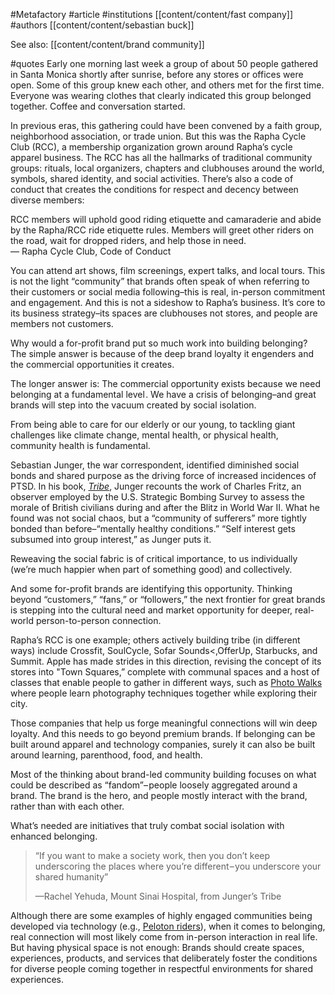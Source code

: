 #Metafactory 
#article 
#institutions [[content/content/fast company]]
#authors [[content/content/sebastian buck]]

See also: [[content/content/brand community]]

#quotes 
Early one morning last week a group of about 50 people gathered in Santa Monica shortly after sunrise, before any stores or offices were open. Some of this group knew each other, and others met for the first time. Everyone was wearing clothes that clearly indicated this group belonged together. Coffee and conversation started.

In previous eras, this gathering could have been convened by a faith group, neighborhood association, or trade union. But this was the Rapha Cycle Club  (RCC), a membership organization grown around Rapha’s cycle apparel business. The RCC has all the hallmarks of traditional community groups: rituals, local organizers, chapters and clubhouses around the world, symbols, shared identity, and social activities. There’s also a code of conduct that creates the conditions for respect and decency between diverse members:

RCC members will uphold good riding etiquette and camaraderie and abide by the Rapha/RCC ride etiquette rules. Members will greet other riders on the road, wait for dropped riders, and help those in need.  
— Rapha Cycle Club, Code of Conduct

You can attend art shows, film screenings, expert talks, and local tours. This is not the light “community” that brands often speak of when referring to their customers or social media following–this is real, in-person commitment and engagement. And this is not a sideshow to Rapha’s business. It’s core to its business strategy–its spaces are clubhouses not stores, and people are members not customers.

Why would a for-profit brand put so much work into building belonging? The simple answer is because of the deep brand loyalty it engenders and the commercial opportunities it creates.

The longer answer is: The commercial opportunity exists because we need belonging at a fundamental level . We have a crisis of belonging–and great brands will step into the vacuum created by social isolation.

From being able to care for our elderly or our young, to tackling giant challenges like climate change, mental health, or physical health, community health is fundamental.

Sebastian Junger, the war correspondent, identified diminished social bonds and shared purpose as the driving force of increased incidences of PTSD. In his book, [_Tribe_](https://www.amazon.com/Tribe-Homecoming-Belonging-Sebastian-Junger/dp/1455566381?tag=wwwfccom-20), Junger recounts the work of Charles Fritz, an observer employed by the U.S. Strategic Bombing Survey to assess the morale of British civilians during and after the Blitz in World War II. What he found was not social chaos, but a “community of sufferers” more tightly bonded than before–“mentally healthy conditions.” “Self interest gets subsumed into group interest,” as Junger puts it.

Reweaving the social fabric is of critical importance, to us individually (we’re much happier when part of something good) and collectively.

And some for-profit brands are identifying this opportunity. Thinking beyond “customers,” “fans,” or “followers,” the next frontier for great brands is stepping into the cultural need and market opportunity for deeper, real-world person-to-person connection.

Rapha’s RCC is one example; others actively building tribe (in different ways) include Crossfit, SoulCycle, Sofar Sounds<,OfferUp, Starbucks, and Summit. Apple has made strides in this direction, revising the concept of its stores into "Town Squares,” complete with communal spaces and a host of classes that enable people to gather in different ways, such as [Photo Walks](https://www.apple.com%2Ftoday%2Fprogram%2Fphoto-walks-sessions%2F/) where people learn photography techniques together while exploring their city.

Those companies that help us forge meaningful connections will win deep loyalty. And this needs to go beyond premium brands. If belonging can be built around apparel and technology companies, surely it can also be built around learning, parenthood, food, and health.

Most of the thinking about brand-led community building focuses on what could be described as “fandom”– people loosely aggregated around a brand. The brand is the hero, and people mostly interact with the brand, rather than with each other.

What’s needed are initiatives that truly combat social isolation with enhanced belonging.

> “If you want to make a society work, then you don’t keep underscoring the places where you’re different – you underscore your shared humanity”
> 
> —Rachel Yehuda, Mount Sinai Hospital, from Junger’s Tribe

Although there are some examples of highly engaged communities being developed via technology (e.g., [Peloton riders](https://www.onepeloton.com/)), when it comes to belonging, real connection will most likely come from in-person interaction in real life. But having physical space is not enough: Brands should create spaces, experiences, products, and services that deliberately foster the conditions for diverse people coming together in respectful environments for shared experiences.